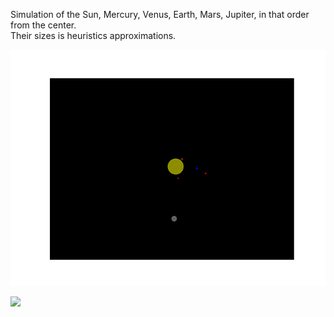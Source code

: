 Simulation of the Sun, Mercury, Venus, Earth, Mars, Jupiter, in that order from the center.  
Their sizes is heuristics approximations.

![](test3.gif)
  
    

![](Solar.gif)
